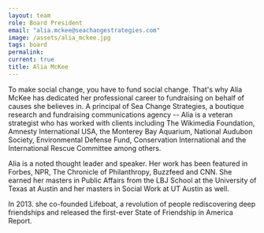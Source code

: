 ```yaml
---
layout: team
role: Board President
email: "alia.mckee@seachangestrategies.com"
image: /assets/alia_mckee.jpg
tags: board
permalink:
current: true
title: Alia McKee
---
```


To make social change, you have to fund social change. That's why Alia McKee has dedicated her professional career to fundraising on behalf of causes she believes in. A principal of Sea Change Strategies, a boutique research and fundraising communications agency -- Alia is a veteran strategist who has worked with clients including The Wikimedia Foundation, Amnesty International USA, the Monterey Bay Aquarium, National Audubon Society, Environmental Defense Fund, Conservation International and the International Rescue Committee among others.

Alia is a noted thought leader and speaker. Her work has been featured in Forbes, NPR, The Chronicle of Philanthropy, Buzzfeed and CNN. She earned her masters in Public Affairs from the LBJ School at the University of Texas at Austin and her masters in Social Work at UT Austin as well.

In 2013. she co-founded Lifeboat, a revolution of people rediscovering deep friendships and released the first-ever State of Friendship in America Report.
